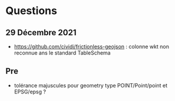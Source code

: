# Questions

## 29 Décembre 2021

- <https://github.com/cividi/frictionless-geojson> : colonne wkt non reconnue ans le standard TableSchema

## Pre

- tolérance majuscules pour geometry type POINT/Point/point et EPSG/epsg ?
